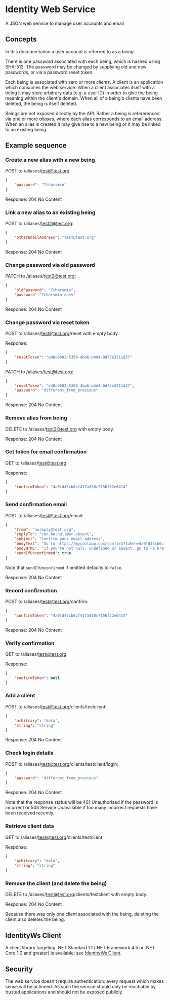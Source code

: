 # Identity Web Service
A JSON web service to manage user accounts and email

## Concepts
In this documentation a user account is referred to as a _being_.

There is one password associated with each being, which is hashed using SHA-512. The password may
be changed by supplying old and new passwords, or via a password reset token.

Each being is associated with zero or more _clients_. A client is an application which consumes the
web service. When a client associates itself with a being it may store arbitrary data (e.g. a user
ID) in order to give the being meaning within the client's domain. When all of a being's clients
have been deleted, the being is itself deleted.

Beings are not exposed directly by the API. Rather a being is refererenced via one or more
_aliases_, where each alias corresponds to an email address. When an alias is created it may give
rise to a new being or it may be linked to an existing being.

## Example sequence
### Create a new alias with a new being
POST to /aliases/test@test.org:
```json
{
    "password": "7charsmin"
}
```

Response: 204 No Content

### Link a new alias to an existing being
POST to /aliases/test2@test.org:
```json
{
    "otherEmailAddress": "test@test.org"
}
```

Response: 204 No Content

### Change password via old password
PATCH to /aliases/test2@test.org:
```json
{
    "oldPassword": "7charsmin",
    "password":"7charsmin_easy"
}
```

Response: 204 No Content

### Change password via reset token
POST to /aliases/test@test.org/reset with empty body.

Response:
```json
{
    "resetToken": "e40c9502-5350-4ba6-b4d4-0d73e3211d37"
}
```

PATCH to /aliases/test@test.org:
```json
{
    "resetToken": "e40c9502-5350-4ba6-b4d4-0d73e3211d37",
    "password": "different_from_previous"
}
```

Response: 204 No Content

### Remove alias from being
DELETE to /aliases/test2@test.org with empty body.

Response: 204 No Content

### Get token for email confirmation
GET to /aliases/test@test.org

Response:
```json
{
    "confirmToken": "4a0fd45cb6cf417a810c7156f32e6414"
}
```

### Send confirmation email
POST to /aliases/test@test.org/email:
```json
{
    "from": "noreply@test.org",
    "replyTo": "can.be.null@or.absent",
    "subject": "Confirm your email address",
    "bodyText": "Go to https://mycoolapp.com/confirm?token=4a0fd45cb6cf417a810c7156f32e6414",
    "bodyHTML": "If you're not null, undefined or absent, go to <a href=\"https://mycoolapp.com/confirm?token=4a0fd45cb6cf417a810c7156f32e6414\">My Cool App</a>",
    "sendIfUnconfirmed": true
}
```

Note that `sendIfUnconfirmed` if omitted defaults to `false`.

Response: 204 No Content

### Record confirmation
POST to /aliases/test@test.org/confirm:
```json
{
    "confirmToken": "4a0fd45cb6cf417a810c7156f32e6414"
}
```

Response: 204 No Content

### Verify confirmation
GET to /aliases/test@test.org

Response:
```json
{
    "confirmToken": null
}
```

### Add a client
POST to /aliases/test@test.org/clients/testclient:
```json
{
    "arbitrary": "data",
    "string": "string"
}
```

Response: 204 No Content

### Check login details
POST to /aliases/test@test.org/clients/testclient/login:
```json
{
    "password": "different_from_previous"
}
```

Response: 204 No Content

Note that the response status will be 401 Unauthorized if the password is incorrect or 503 Service
Unavailable if too many incorrect requests have been received recently.

### Retrieve client data
GET to /aliases/test@test.org/clients/testclient

Response:
```json
{
    "arbitrary": "data",
    "string": "string"
}
```

### Remove the client (and delete the being)
DELETE to /aliases/test@test.org/clients/testclient with empty body.

Response: 204 No Content

Because there was only one client associated with the being, deleting the client also deletes the
being.

## IdentityWs Client
A client library targeting .NET Standard 1.1 (.NET Framework 4.5 or .NET Core 1.0 and greater) is
available: see [IdentityWs Client](https://github.com/morphologue/IdentityWsClient).

## Security
The web service doesn't require authentication: every request which makes sense will be actioned. As
such the service should only be reachable by trusted applications and should not be exposed
publicly.
